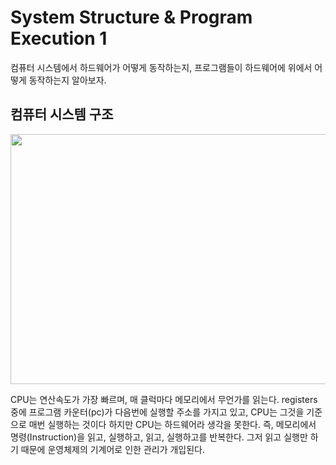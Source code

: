 # System Structure & Program Execution 1
컴퓨터 시스템에서 하드웨어가 어떻게 동작하는지, 프로그램들이 하드웨어에 위에서 어떻게 동작하는지 알아보자.

## 컴퓨터 시스템 구조

<img src="https://github.com/twoosky/TIL/assets/50009240/97c4043a-b151-4060-8490-61ad56a29778" width="630" height="400">

CPU는 연산속도가 가장 빠르며, 매 클럭마다 메모리에서 무언가를 읽는다. registers중에 프로그램 카운터(pc)가 다음번에 실행할 주소를 가지고 있고, CPU는 그것을 기준으로 매번 실행하는 것이다  하지만 CPU는 하드웨어라 생각을 못한다.  즉, 메모리에서 명령(Instruction)을 읽고, 실행하고, 읽고, 실행하고를 반복한다. 그저 읽고 실행만 하기 때문에 운영체제의 기계어로 인한 관리가 개입된다.

